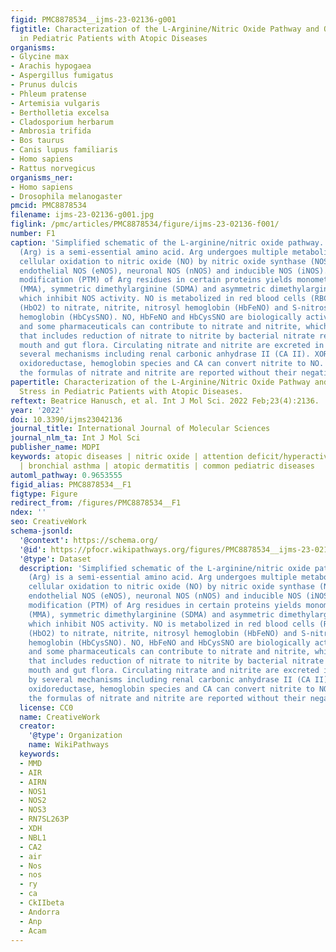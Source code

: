 ```yaml
---
figid: PMC8878534__ijms-23-02136-g001
figtitle: Characterization of the L-Arginine/Nitric Oxide Pathway and Oxidative Stress
  in Pediatric Patients with Atopic Diseases
organisms:
- Glycine max
- Arachis hypogaea
- Aspergillus fumigatus
- Prunus dulcis
- Phleum pratense
- Artemisia vulgaris
- Bertholletia excelsa
- Cladosporium herbarum
- Ambrosia trifida
- Bos taurus
- Canis lupus familiaris
- Homo sapiens
- Rattus norvegicus
organisms_ner:
- Homo sapiens
- Drosophila melanogaster
pmcid: PMC8878534
filename: ijms-23-02136-g001.jpg
figlink: /pmc/articles/PMC8878534/figure/ijms-23-02136-f001/
number: F1
caption: 'Simplified schematic of the L-arginine/nitric oxide pathway. L-Arginine
  (Arg) is a semi-essential amino acid. Arg undergoes multiple metabolism including
  cellular oxidation to nitric oxide (NO) by nitric oxide synthase (NOS) isoforms:
  endothelial NOS (eNOS), neuronal NOS (nNOS) and inducible NOS (iNOS). Post-translational
  modification (PTM) of Arg residues in certain proteins yields monomethylarginine
  (MMA), symmetric dimethylarginine (SDMA) and asymmetric dimethylarginine (ADMA),
  which inhibit NOS activity. NO is metabolized in red blood cells (RBC) by oxyhemoglobin
  (HbO2) to nitrate, nitrite, nitrosyl hemoglobin (HbFeNO) and S-nitroso-cysteinyl
  hemoglobin (HbCysSNO). NO, HbFeNO and HbCysSNO are biologically active. Nutrition
  and some pharmaceuticals can contribute to nitrate and nitrite, which form a cycle
  that includes reduction of nitrate to nitrite by bacterial nitrate reductase in
  mouth and gut flora. Circulating nitrate and nitrite are excreted in the urine by
  several mechanisms including renal carbonic anhydrase II (CA II). XOR, xanthine
  oxidoreductase, hemoglobin species and CA can convert nitrite to NO. For simplicity,
  the formulas of nitrate and nitrite are reported without their negative charge.'
papertitle: Characterization of the L-Arginine/Nitric Oxide Pathway and Oxidative
  Stress in Pediatric Patients with Atopic Diseases.
reftext: Beatrice Hanusch, et al. Int J Mol Sci. 2022 Feb;23(4):2136.
year: '2022'
doi: 10.3390/ijms23042136
journal_title: International Journal of Molecular Sciences
journal_nlm_ta: Int J Mol Sci
publisher_name: MDPI
keywords: atopic diseases | nitric oxide | attention deficit/hyperactivity syndrome
  | bronchial asthma | atopic dermatitis | common pediatric diseases
automl_pathway: 0.9653555
figid_alias: PMC8878534__F1
figtype: Figure
redirect_from: /figures/PMC8878534__F1
ndex: ''
seo: CreativeWork
schema-jsonld:
  '@context': https://schema.org/
  '@id': https://pfocr.wikipathways.org/figures/PMC8878534__ijms-23-02136-g001.html
  '@type': Dataset
  description: 'Simplified schematic of the L-arginine/nitric oxide pathway. L-Arginine
    (Arg) is a semi-essential amino acid. Arg undergoes multiple metabolism including
    cellular oxidation to nitric oxide (NO) by nitric oxide synthase (NOS) isoforms:
    endothelial NOS (eNOS), neuronal NOS (nNOS) and inducible NOS (iNOS). Post-translational
    modification (PTM) of Arg residues in certain proteins yields monomethylarginine
    (MMA), symmetric dimethylarginine (SDMA) and asymmetric dimethylarginine (ADMA),
    which inhibit NOS activity. NO is metabolized in red blood cells (RBC) by oxyhemoglobin
    (HbO2) to nitrate, nitrite, nitrosyl hemoglobin (HbFeNO) and S-nitroso-cysteinyl
    hemoglobin (HbCysSNO). NO, HbFeNO and HbCysSNO are biologically active. Nutrition
    and some pharmaceuticals can contribute to nitrate and nitrite, which form a cycle
    that includes reduction of nitrate to nitrite by bacterial nitrate reductase in
    mouth and gut flora. Circulating nitrate and nitrite are excreted in the urine
    by several mechanisms including renal carbonic anhydrase II (CA II). XOR, xanthine
    oxidoreductase, hemoglobin species and CA can convert nitrite to NO. For simplicity,
    the formulas of nitrate and nitrite are reported without their negative charge.'
  license: CC0
  name: CreativeWork
  creator:
    '@type': Organization
    name: WikiPathways
  keywords:
  - MMD
  - AIR
  - AIRN
  - NOS1
  - NOS2
  - NOS3
  - RN7SL263P
  - XDH
  - NBL1
  - CA2
  - air
  - Nos
  - nos
  - ry
  - ca
  - CkIIbeta
  - Andorra
  - Anp
  - Acam
---
```

